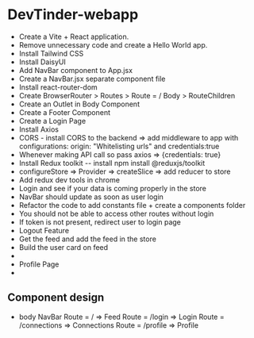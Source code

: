 # DevTinder-webapp
- Create a Vite + React application.
- Remove unnecessary code and create a Hello World app.
- Install Tailwind CSS
- Install DaisyUI
- Add NavBar component to App.jsx
- Create a NavBar.jsx separate component file
- Install react-router-dom
- Create BrowserRouter > Routes > Route = / Body > RouteChildren
- Create an Outlet in Body Component
- Create a Footer Component
- Create a Login Page
- Install Axios
- CORS - install CORS to the backend => add middleware to app with configurations: origin: "Whitelisting urls" and credentials:true
- Whenever making API call so pass axios => {credentials: true}
- Install Redux toolkit -- install npm install @reduxjs/toolkit
- configureStore => Provider => createSlice => add reducer to store
- Add redux dev tools in chrome
- Login and see if your data is coming properly in the store
- NavBar should update as soon as user login
- Refactor the code to add constants file + create a components folder
- You should not be able to access other routes without login
- If token is not present, redirect user to login page
- Logout Feature
- Get the feed and add the feed in the store
- Build the user card on feed
- 
- Profile Page
-


## Component design
- body
    NavBar
    Route = / => Feed
    Route = /login => Login
    Route = /connections => Connections
    Route = /profile => Profile

